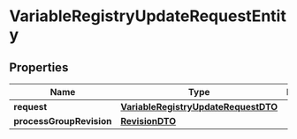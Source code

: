 

# VariableRegistryUpdateRequestEntity

## Properties

Name | Type | Description | Notes
------------ | ------------- | ------------- | -------------
**request** | [**VariableRegistryUpdateRequestDTO**](VariableRegistryUpdateRequestDTO.md) |  |  [optional]
**processGroupRevision** | [**RevisionDTO**](RevisionDTO.md) |  |  [optional]



